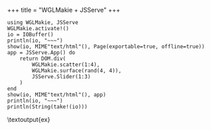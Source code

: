 +++
title = "WGLMakie + JSServe"
+++

```julia:ex
using WGLMakie, JSServe
WGLMakie.activate!()
io = IOBuffer()
println(io, "~~~")
show(io, MIME"text/html"(), Page(exportable=true, offline=true))
app = JSServe.App() do
    return DOM.div(
        WGLMakie.scatter(1:4),
        WGLMakie.surface(rand(4, 4)),
        JSServe.Slider(1:3)
    )
end
show(io, MIME"text/html"(), app)
println(io, "~~~")
println(String(take!(io)))
```
\textoutput{ex}